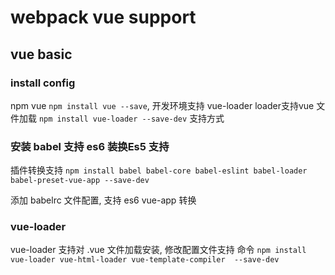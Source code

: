 # webpack vue support

## vue basic

### install config
npm vue ``` npm install vue --save ```, 开发环境支持
vue-loader loader支持vue 文件加载 ``` npm install vue-loader --save-dev ``` 支持方式

### 安装 babel 支持 es6 装换Es5 支持
插件转换支持 ``` npm install babel babel-core babel-eslint babel-loader babel-preset-vue-app --save-dev ```

添加 babelrc 文件配置, 支持 es6 vue-app 转换

### vue-loader 
vue-loader 支持对 .vue 文件加载安装, 修改配置文件支持 
命令 ``` npm install vue-loader vue-html-loader vue-template-compiler  --save-dev ``` 